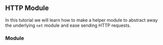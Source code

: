## HTTP Module

In this tutorial we will learn how to make a helper module to abstract away the underlying `net` module and ease sending HTTP requests.


### Module
